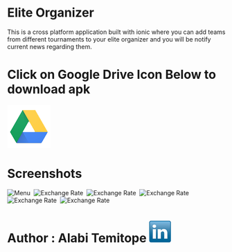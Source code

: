 # Elite Organizer

This is a cross platform application built with ionic where you can add teams from
different tournaments to your elite organizer and you will be notify current news
regarding them.




# Click on Google Drive Icon Below to download apk
[<img src="scrs/google_drive.png">](https://drive.google.com/open?id=1ZhbNU7Y7bTI6DXlbXfCllpS0htwShX86)



# Screenshots
<img src="scrs/1" alt="Menu" width="288" height="512">&nbsp;
<img src="scrs/2" alt="Exchange Rate" width="288" height="512">&nbsp;
<img src="scrs/3" alt="Exchange Rate" width="288" height="512">&nbsp;
<img src="scrs/4" alt="Exchange Rate" width="288" height="512">&nbsp;
<img src="scrs/5" alt="Exchange Rate" width="288" height="512">&nbsp;
<img src="scrs/6" alt="Exchange Rate" width="288" height="512">

# Author : Alabi Temitope [<img src="scrs/linkedin-icon.png">](https://www.linkedin.com/in/alabi-temitope-aa036b103/)
